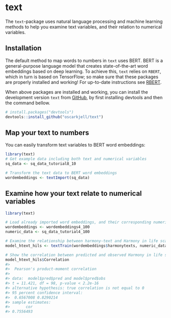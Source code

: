 
<!-- README.md is generated from README.Rmd. Please edit that file -->

# text

<!-- badges: start -->

<!-- badges: end -->

The `text`-package uses natural language processing and machine learning
methods to help you examine text variables, and their relation to
numerical variables.

## Installation

<!--You can install the released version of text from [CRAN](https://CRAN.R-project.org) with:

``` r
install.packages("text")
```-->

The default method to map words to numbers in `text` uses BERT. BERT is
a general-purpose language model that creates state-of-the-art word
embeddings based on deep learning. To achieve this, `text` relies on
`RBERT`, which in turn is based on TensorFlow; so make sure that these
packages are properly installed and working\! For up-to-date
instructions see [RBERT](https://github.com/johnERgordon/RBERT).

When above packages are installed and working, you can install the
development version `text` from [GitHub](https://github.com/), by first
installing devtools and then the command bellow.

``` r
# install.packages("devtools")
devtools::install_github("oscarkjell/text")
```

## Map your text to numbers

You can easily transform text variables to BERT word embeddings:

``` r
library(text)
# Get example data including both text and numerical variables
sq_data <- sq_data_tutorial8_10

# Transform the text data to BERT word embeddings
wordembeddings <- textImport(sq_data)
```

## Examine how your text relate to numerical variables

``` r
library(text)

# Load already imported word embeddings, and their corresponding numeric variables
wordembeddings <- wordembeddings4_100
numeric_data <- sq_data_tutorial4_100

# Examine the relationship between harmony-text and Harmony in life scale (HILS) scores
model_htext_hils <- textTrain(wordembeddings$harmonytexts, numeric_data$hilstotal)

# Show the correlation between predicted and observed Harmony in life scale scores
model_htext_hils$Correlation
#> 
#>  Pearson's product-moment correlation
#> 
#> data:  model$pred$pred and model$pred$obs
#> t = 11.421, df = 98, p-value < 2.2e-16
#> alternative hypothesis: true correlation is not equal to 0
#> 95 percent confidence interval:
#>  0.6567008 0.8290214
#> sample estimates:
#>       cor 
#> 0.7556493
```

<!--
<img src="man/figures/README-pressure-1.png" width="100%" />

In that case, don't forget to commit and push the resulting figure files, so they display on GitHub!-->
